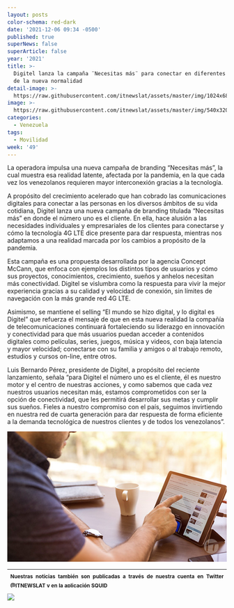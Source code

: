 ```yaml
---
layout: posts
color-schema: red-dark
date: '2021-12-06 09:34 -0500'
published: true
superNews: false
superArticle: false
year: '2021'
title: >-
  Digitel lanza la campaña ¨Necesitas más¨ para conectar en diferentes ámbitos
  de la nueva normalidad
detail-image: >-
  https://raw.githubusercontent.com/itnewslat/assets/master/img/1024x680/Conectividad-Usuario-g.jpg
image: >-
  https://raw.githubusercontent.com/itnewslat/assets/master/img/540x320/Conectividad-Usuario-p.jpg
categories:
  - Venezuela
tags:
  - Movilidad
week: '49'
---
```

La operadora impulsa una nueva campaña de branding “Necesitas más”, la cual muestra esa realidad latente, afectada por la pandemia, en la que cada vez los venezolanos requieren mayor interconexión gracias a la tecnología. 

A propósito del crecimiento acelerado que han cobrado las comunicaciones digitales para conectar a las personas en los diversos ámbitos de su vida cotidiana, Digitel lanza una nueva campaña de branding titulada “Necesitas más” en donde el número uno es el cliente. En ella, hace alusión a las necesidades individuales y empresariales de los clientes para conectarse y cómo la tecnología 4G LTE dice presente para dar respuesta, mientras nos adaptamos a una realidad marcada por los cambios a propósito de la pandemia.

Esta campaña es una propuesta desarrollada por la agencia Concept McCann, que enfoca con ejemplos los distintos tipos de usuarios y cómo sus proyectos, conocimientos, crecimiento, sueños y anhelos necesitan más conectividad. Digitel se vislumbra como la respuesta para vivir la mejor experiencia gracias a su calidad y velocidad de conexión, sin límites de navegación con la más grande red 4G LTE. 

Asimismo, se mantiene el selling “El mundo se hizo digital, y lo digital es Digitel” que refuerza el mensaje de que en esta nueva realidad la compañía de telecomunicaciones continuará fortaleciendo su liderazgo en innovación y conectividad para que más usuarios puedan acceder a contenidos digitales como películas, series, juegos, música y videos, con baja latencia y mayor velocidad; conectarse con su familia y amigos o al trabajo remoto, estudios y cursos on-line, entre otros.

Luis Bernardo Pérez, presidente de Digitel, a propósito del reciente lanzamiento, señala “para Digitel el número uno es el cliente, él es nuestro motor y el centro de nuestras acciones, y como sabemos que cada vez nuestros usuarios necesitan más, estamos comprometidos con ser la opción de conectividad, que les permitirá desarrollar sus metas y cumplir sus sueños. Fieles a nuestro compromiso con el país, seguimos invirtiendo en nuestra red de cuarta generación para dar respuesta de forma eficiente a la demanda tecnológica de nuestros clientes y de todos los venezolanos”.  

![](https://raw.githubusercontent.com/itnewslat/assets/master/img/540x320/Conectividad-Usuario-p.jpg)

<table style="height: 42px;" width="569">
<tbody>
<tr>
<td style="text-align: justify;"><sub><strong>Nuestras noticias también son publicadas a través de nuestra cuenta en Twitter <a href="https://twitter.com/itnewslat?lang=es">@ITNEWSLAT</a> y en la aplicación <a href="https://squidapp.co/en/">SQUID</a></strong></sub></td>
</tr>
</tbody>
</table>

<img src="https://tracker.metricool.com/c3po.jpg?hash=56f88a41e39ab42c063cc51676587a04"/>
